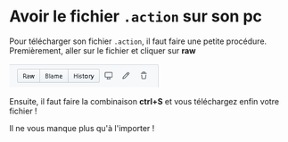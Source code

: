 # Avoir le fichier `.action` sur son pc

Pour télécharger son fichier `.action`, il faut faire une petite procédure. Premièrement, aller sur le fichier et cliquer sur **raw**

![alt](https://raw.githubusercontent.com/Merlode11/botscustomcommands/master/images/view-raw.png)

Ensuite, il faut faire la combinaison **ctrl+S** et vous téléchargez enfin votre fichier !

Il ne vous manque plus qu'à l'importer !
